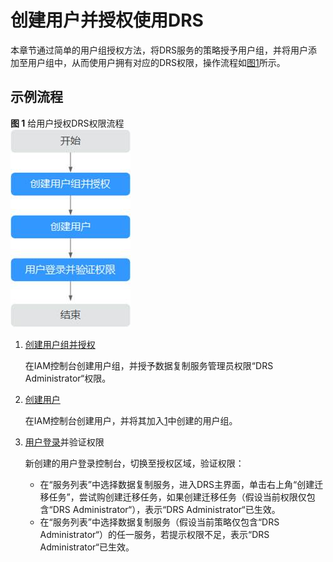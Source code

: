 # 创建用户并授权使用DRS<a name="drs_08_0012"></a>

本章节通过简单的用户组授权方法，将DRS服务的策略授予用户组，并将用户添加至用户组中，从而使用户拥有对应的DRS权限，操作流程如[图1](#fig158351985619)所示。

## 示例流程<a name="section3327121975615"></a>

**图 1**  给用户授权DRS权限流程<a name="fig158351985619"></a>  
![](figures/给用户授权DRS权限流程.jpg "给用户授权DRS权限流程")

1.  <a name="li1658301914563"></a>[创建用户组并授权](https://support.huaweicloud.com/usermanual-iam/zh-cn_topic_0046611269.html)

    在IAM控制台创建用户组，并授予数据复制服务管理员权限“DRS Administrator“权限。

2.  [创建用户](https://support.huaweicloud.com/usermanual-iam/zh-cn_topic_0046611303.html)

    在IAM控制台创建用户，并将其加入[1](#li1658301914563)中创建的用户组。

3.  [用户登录](https://support.huaweicloud.com/usermanual-iam/iam_01_0552.html)并验证权限

    新创建的用户登录控制台，切换至授权区域，验证权限：

    -   在“服务列表”中选择数据复制服务，进入DRS主界面，单击右上角“创建迁移任务”，尝试购创建迁移任务，如果创建迁移任务（假设当前权限仅包含“DRS Administrator“），表示“DRS Administrator“已生效。
    -   在“服务列表”中选择数据复制服务（假设当前策略仅包含“DRS Administrator“）的任一服务，若提示权限不足，表示“DRS Administrator“已生效。


